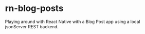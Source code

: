 # rn-blog-posts

Playing around with React Native with a Blog Post app using a local jsonServer REST backend.
